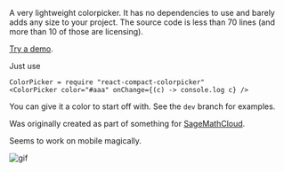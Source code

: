 A very lightweight colorpicker. It has no dependencies to use and barely adds any size to your project. The source code is less than 70 lines (and more than 10 of those are licensing).

[Try a demo](http://tscholl2.github.io/react-compact-colorpicker/).

Just use
```
ColorPicker = require "react-compact-colorpicker"
<ColorPicker color="#aaa" onChange={(c) -> console.log c} />
```
You can give it a color to start off with. See the `dev` branch for examples.

Was originally created as part of something for [SageMathCloud](https://cloud.sagemath.com/).

Seems to work on mobile magically.

![gif](http://tscholl2.github.io/react-compact-colorpicker/screen.gif)


